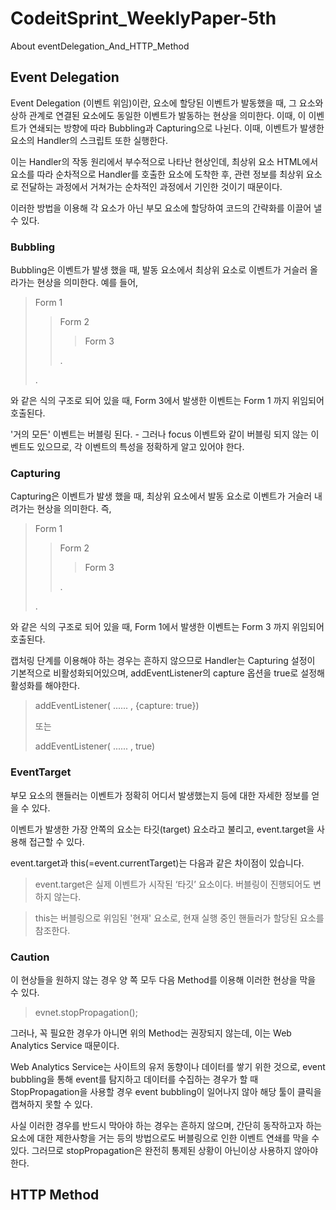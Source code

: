 
# CodeitSprint_WeeklyPaper-5th
About eventDelegation_And_HTTP_Method

## Event Delegation
Event Delegation (이벤트 위임)이란, 요소에 할당된 이벤트가 발동했을 때, 그 요소와 상하 관계로 연결된 요소에도 동일한 이벤트가 발동하는 현상을 의미한다. 이때, 이 이벤트가 연쇄되는 방향에 따라 Bubbling과 Capturing으로 나뉜다.
이때, 이벤트가 발생한 요소의 Handler의 스크립트 또한 실행한다.

이는 Handler의 작동 원리에서 부수적으로 나타난 현상인데, 최상위 요소 HTML에서 요소를 따라 순차적으로 Handler를 호출한 요소에 도착한 후, 관련 정보를 최상위 요소로 전달하는 과정에서 거쳐가는 순차적인 과정에서 기인한 것이기 때문이다.

이러한 방법을 이용해 각 요소가 아닌 부모 요소에 할당하여 코드의 간략화를 이끌어 낼 수 있다.

### Bubbling
Bubbling은 이벤트가 발생 했을 때, 발동 요소에서 최상위 요소로 이벤트가 거슬러 올라가는 현상을 의미한다. 예를 들어,
 
  > Form 1
  >> Form 2
  >>> Form 3
  >>> 
  >> .
  >> 
  > .

와 같은 식의 구조로 되어 있을 때, Form 3에서 발생한 이벤트는 Form 1 까지 위임되어 호출된다.

'거의 모든' 이벤트는 버블링 된다. - 그러나 focus 이벤트와 같이 버블링 되지 않는 이벤트도 있으므로, 각 이벤트의 특성을 정확하게 알고 있어야 한다.

### Capturing
Capturing은 이벤트가 발생 했을 때, 최상위 요소에서 발동 요소로 이벤트가 거슬러 내려가는 현상을 의미한다. 즉,
 
  > Form 1
  >> Form 2
  >>> Form 3
  >>> 
  >> .
  >> 
  > .

와 같은 식의 구조로 되어 있을 때, Form 1에서 발생한 이벤트는 Form 3 까지 위임되어 호출된다.

캡처링 단계를 이용해야 하는 경우는 흔하지 않으므로 Handler는 Capturing 설정이 기본적으로 비활성화되어있으며, addEventListener의 capture 옵션을 true로 설정해 활성화를 해야한다.
> addEventListener( ...... , {capture: true})
>
> 또는
>
> addEventListener( ...... , true)

### EventTarget
부모 요소의 핸들러는 이벤트가 정확히 어디서 발생했는지 등에 대한 자세한 정보를 얻을 수 있다.

이벤트가 발생한 가장 안쪽의 요소는 타깃(target) 요소라고 불리고, event.target을 사용해 접근할 수 있다.

event.target과 this(=event.currentTarget)는 다음과 같은 차이점이 있습니다.

> event.target은 실제 이벤트가 시작된 ‘타깃’ 요소이다. 버블링이 진행되어도 변하지 않는다.

> this는 버블링으로 위임된 '현재' 요소로, 현재 실행 중인 핸들러가 할당된 요소를 참조한다.

### Caution
이 현상들을 원하지 않는 경우 양 쪽 모두 다음 Method를 이용해 이러한 현상을 막을 수 있다.
 > evnet.stopPropagation();

그러나, 꼭 필요한 경우가 아니면 위의 Method는 권장되지 않는데, 이는 Web Analytics Service 때문이다.

Web Analytics Service는 사이트의 유저 동향이나 데이터를 쌓기 위한 것으로,  event bubbling을 통해 event를 탐지하고 데이터를 수집하는 경우가 할 때
StopPropagation을 사용할 경우 event bubbling이 일어나지 않아 해당 툴이 클릭을 캡쳐하지 못할 수 있다.

사실 이러한 경우를 반드시 막아야 하는 경우는 흔하지 않으며, 간단히 동작하고자 하는 요소에 대한 제한사항을 거는 등의 방법으로도 버블링으로 인한 이벤트 연쇄를 막을 수 있다.
그러므로 stopPropagation은 완전히 통제된 상황이 아닌이상 사용하지 않아야 한다.

## HTTP Method

